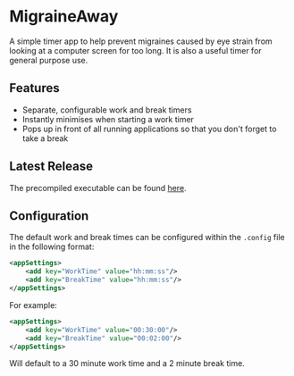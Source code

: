 # MigraineAway
A simple timer app to help prevent migraines caused by eye strain from looking at a computer screen for too long. It is also a useful timer for general purpose use.
## Features
- Separate, configurable work and break timers
- Instantly minimises when starting a work timer
- Pops up in front of all running applications so that you don't forget to take a break
## Latest Release
The precompiled executable can be found [here](https://github.com/Sharealikelicence/MigraineAway/releases/tag/v1.0.0.0).
## Configuration
The default work and break times can be configured within the `.config` file in the following format:
``` XML
<appSettings>
    <add key="WorkTime" value="hh:mm:ss"/>
    <add key="BreakTime" value="hh:mm:ss"/>
</appSettings>
```
For example:
``` XML
<appSettings>
    <add key="WorkTime" value="00:30:00"/>
    <add key="BreakTime" value="00:02:00"/>
</appSettings>
```
Will default to a 30 minute work time and a 2 minute break time.
